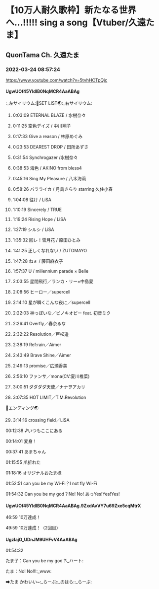 # 【10万人耐久歌枠】新たなる世界へ...!!!!!  sing a song【Vtuber/久遠たま】

## QuonTama Ch. 久遠たま

### 2022-03-24 08:57:24

https://www.youtube.com/watch?v=5tvhHCTpQjc

#### UgwUOf45YIdlB0NqMCR4AaABAg

:_左サイリウム:🥚SET LIST🌏:_右サイリウム:



01. 0:03:09 ETERNAL BLAZE / 水樹奈々

02. 0:11:25 空色デイズ / 中川翔子

03. 0:17:33 Give a reason / 林原めぐみ

04. 0:23:53 DEAREST DROP / 田所あずさ

05. 0:31:54 Synchrogazer /水樹奈々

06. 0:38:53 海色 / AKINO from bless4

07. 0:45:16 Sing My Pleasure / 八木海莉

08. 0:58:26 バラライカ / 月島きらり starring 久住小春

09. 1:04:08 往け / LiSA

10. 1:10:19 Sincerely / TRUE

11. 1:19:24 Rising Hope / LiSA

12. 1:27:19 シルシ / LiSA

13. 1:35:32 回レ！雪月花 / 原田ひとみ

14. 1:41:25 正しくなれない / ZUTOMAYO

15. 1:47:28 ねぇ / 藤田麻衣子

16. 1:57:37 U / millennium parade × Belle

17. 2:03:55 星間飛行／ランカ・リー=中島愛

18. 2:08:56 ヒーロー／supercell

19. 2:14:10 星が瞬くこんな夜に／supercell

20. 2:22:03 神っぽいな／ピノキオピー feat. 初音ミク

21. 2:26:41 Overfly／春奈るな

22. 2:32:22 Resolution／戸松遥

23. 2:38:19 Ref:rain／Aimer

24. 2:43:49 Brave Shine／Aimer

25. 2:49:13 promise／広瀬香美

26. 2:56:10 ファンサ／mona(CV:夏川椎菜)

27. 3:00:51 ダダダダ天使／ナナヲアカリ

28. 3:07:35 HOT LIMIT／T.M.Revolution



🥚エンディング🌏



29. 3:14:16 crossing field／LiSA



00:12:38 ♪いつもここにある

00:14:01 変身！

00:37:41 あまちゃん

01:15:55 爪折れた

01:18:16 オリジナルおたま様

01:52:51 can you be my Wi-Fi？I not fly Wi-Fi

01:54:32 Can you be my god？No! No! あっYes!Yes!Yes!



#### UgwUOf45YIdlB0NqMCR4AaABAg.9ZxdAvVY7u69Zxe5cqMtrX

46:59 10万達成！

49:59 10万達成！（2回目）



#### UgzlajO_UDnJM9UHFvV4AaABAg

01:54:32

たま子：Can you be my god ?:_ハート:

たま：No! No!!!:_www:

➡たま かわいい~:_らーぶ::_のはら::_らーぶ:

